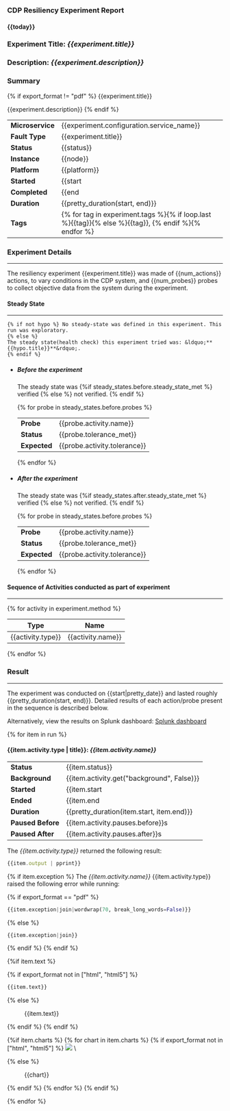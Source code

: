 ### CDP Resiliency Experiment Report
#### {{today}}

### Experiment Title: *{{experiment.title}}*
### Description: *{{experiment.description}}*

### Summary

{% if export_format != "pdf" %}
{{experiment.title}}

{{experiment.description}}
{% endif %}

|                               |                     |
| ----------------------------- | ------------------- |
| **Microservice**              | {{experiment.configuration.service_name}} |
| **Fault Type**                | {{experiment.title}} |
| **Status**                    | {{status}} |
| **Instance**                  | {{node}} |
| **Platform**                  | {{platform}} |
| **Started**                   | {{start | pretty_date}} |
| **Completed**                 | {{end | pretty_date}} |
| **Duration**                  | {{pretty_duration(start, end)}} |
| **Tags**                    | {% for tag in experiment.tags %}{% if loop.last %}{{tag}}{% else %}{{tag}}, {% endif %}{% endfor %} |

### Experiment Details

------------


The resiliency experiment {{experiment.title}} was made of {{num_actions}} actions, to vary conditions in the CDP system, and {{num_probes}} probes to collect objective data from the system during the experiment.

#### Steady State

------------


	{% if not hypo %} No steady-state was defined in this experiment. This run was exploratory.
	{% else %}
	The steady state(health check) this experiment tried was: &ldquo;**{{hypo.title}}**&rdquo;.
	{% endif %}

- ##### Before the experiment

	The steady state was {%if steady_states.before.steady_state_met %} verified {% else %} not verified. {% endif %}

    {% for probe in steady_states.before.probes %}

    |   |   |
    | ------------ | ------------ |
    | **Probe**                     | {{probe.activity.name}} |
    | **Status**                    | {{probe.tolerance_met}} |
    | **Expected**                  | {{probe.activity.tolerance}}  |

    {% endfor %}

- ##### After the experiment

	The steady state was {%if steady_states.after.steady_state_met %} verified {% else %} not verified. {% endif %}

    {% for probe in steady_states.before.probes %}

    |                               |                     |
    | ----------------------------- | ------------------- |
    | **Probe**                     | {{probe.activity.name}} |
    | **Status**                    | {{probe.tolerance_met}} |
    | **Expected**                  | {{probe.activity.tolerance}}  |

    {% endfor %}

#### Sequence of Activities conducted as part of experiment

------------

{% for activity in experiment.method %}

|  Type      | Name                                                           |
| ---------- | --------------------------------------------------------------- |
| {{activity.type}} | {{activity.name}} |

{% endfor %}

### Result

------------


The experiment was conducted on {{start|pretty_date}} and lasted roughly
{{pretty_duration(start, end)}}. Detailed results of each action/probe present in the sequence is described below.

Alternatively, view the results on Splunk dashboard:   [Splunk dashboard]({{experiment.configuration.splunk_dashboard}} "Splunk dashboard")


{% for item in run %}

#### {{item.activity.type | title}}: *{{item.activity.name}}*

|                       |               |
| --------------------- | ------------- |
| **Status**            | {{item.status}} |
| **Background**        | {{item.activity.get("background", False)}} |
| **Started**           | {{item.start | pretty_date}} |
| **Ended**             | {{item.end | pretty_date}} |
| **Duration**          | {{pretty_duration(item.start, item.end)}} | {% if item.activity.get("pauses", {}).get("before") %}
| **Paused Before**     | {{item.activity.pauses.before}}s | {% endif %} | {% if item.activity.get("pauses", {}).get("after") %}
| **Paused After**      | {{item.activity.pauses.after}}s |{% endif %}

The *{{item.activity.type}}* returned the following result:

```javascript
{{item.output | pprint}}
```

{% if item.exception %}
The *{{item.activity.name}}* {{item.activity.type}} raised the following error
while running:

{% if export_format == "pdf" %}

```python
{{item.exception|join|wordwrap(70, break_long_words=False)}}
```

{% else %}

```python
{{item.exception|join}}
```

{% endif %}
{% endif %}

{%if item.text %}

  {% if export_format not in ["html", "html5"] %}

```python
{{item.text}}
```

  {% else %}
<figure>
    {{item.text}}
</figure>
  {% endif %}
{% endif %}

{%if item.charts %}
{% for chart in item.charts %}
  {% if export_format not in ["html", "html5"] %}
![](data:image/png;base64,{{chart}})
\

  {% else %}
<figure>
    {{chart}}
</figure>
  {% endif %}
  {% endfor %}
{% endif %}

{% endfor %}
